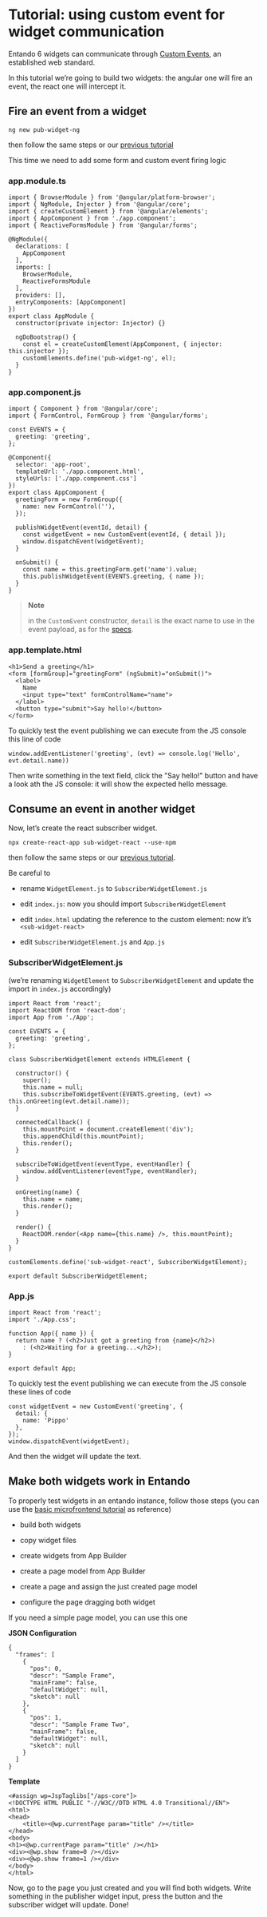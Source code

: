 # Tutorial: using custom event for widget communication

Entando 6 widgets can communicate through [Custom
Events](https://developer.mozilla.org/en-US/docs/Web/API/CustomEvent),
an established web standard.

In this tutorial we’re going to build two widgets: the angular one will
fire an event, the react one will intercept it.

## Fire an event from a widget

`ng new pub-widget-ng`

then follow the same steps or our [previous
tutorial](create-angular-microfrontend-widget.adoc)

This time we need to add some form and custom event firing logic

### app.module.ts

    import { BrowserModule } from '@angular/platform-browser';
    import { NgModule, Injector } from '@angular/core';
    import { createCustomElement } from '@angular/elements';
    import { AppComponent } from './app.component';
    import { ReactiveFormsModule } from '@angular/forms';

    @NgModule({
      declarations: [
        AppComponent
      ],
      imports: [
        BrowserModule,
        ReactiveFormsModule
      ],
      providers: [],
      entryComponents: [AppComponent]
    })
    export class AppModule {
      constructor(private injector: Injector) {}

      ngDoBootstrap() {
        const el = createCustomElement(AppComponent, { injector: this.injector });
        customElements.define('pub-widget-ng', el);
      }
    }

### app.component.js

    import { Component } from '@angular/core';
    import { FormControl, FormGroup } from '@angular/forms';

    const EVENTS = {
      greeting: 'greeting',
    };

    @Component({
      selector: 'app-root',
      templateUrl: './app.component.html',
      styleUrls: ['./app.component.css']
    })
    export class AppComponent {
      greetingForm = new FormGroup({
        name: new FormControl(''),
      });

      publishWidgetEvent(eventId, detail) {
        const widgetEvent = new CustomEvent(eventId, { detail });
        window.dispatchEvent(widgetEvent);
      }

      onSubmit() {
        const name = this.greetingForm.get('name').value;
        this.publishWidgetEvent(EVENTS.greeting, { name });
      }
    }

> **Note**
>
> in the `CustomEvent` constructor, `detail` is the exact name to use in
> the event payload, as for the
> [specs](https://dom.spec.whatwg.org/#interface-customevent).

### app.template.html

    <h1>Send a greeting</h1>
    <form [formGroup]="greetingForm" (ngSubmit)="onSubmit()">
      <label>
        Name
        <input type="text" formControlName="name">
      </label>
      <button type="submit">Say hello!</button>
    </form>

To quickly test the event publishing we can execute from the JS console
this line of code

    window.addEventListener('greeting', (evt) => console.log('Hello', evt.detail.name))

Then write something in the text field, click the "Say hello!" button
and have a look ath the JS console: it will show the expected hello
message.

## Consume an event in another widget

Now, let’s create the react subscriber widget.

`npx create-react-app sub-widget-react --use-npm`

then follow the same steps or our [previous
tutorial](create-react-microfrontend-widget.adoc).

Be careful to

-   rename `WidgetElement.js` to `SubscriberWidgetElement.js`

-   edit `index.js`: now you should import `SubscriberWidgetElement`

-   edit `index.html` updating the reference to the custom element: now
    it’s `<sub-widget-react>`

-   edit `SubscriberWidgetElement.js` and `App.js`

### SubscriberWidgetElement.js

(we’re renaming `WidgetElement` to `SubscriberWidgetElement` and update
the import in `index.js` accordingly)

    import React from 'react';
    import ReactDOM from 'react-dom';
    import App from './App';

    const EVENTS = {
      greeting: 'greeting',
    };

    class SubscriberWidgetElement extends HTMLElement {

      constructor() {
        super();
        this.name = null;
        this.subscribeToWidgetEvent(EVENTS.greeting, (evt) => this.onGreeting(evt.detail.name));
      }

      connectedCallback() {
        this.mountPoint = document.createElement('div');
        this.appendChild(this.mountPoint);
        this.render();
      }

      subscribeToWidgetEvent(eventType, eventHandler) {
        window.addEventListener(eventType, eventHandler);
      }

      onGreeting(name) {
        this.name = name;
        this.render();
      }

      render() {
        ReactDOM.render(<App name={this.name} />, this.mountPoint);
      }
    }

    customElements.define('sub-widget-react', SubscriberWidgetElement);

    export default SubscriberWidgetElement;

### App.js

    import React from 'react';
    import './App.css';

    function App({ name }) {
      return name ? (<h2>Just got a greeting from {name}</h2>)
        : (<h2>Waiting for a greeting...</h2>);
    }

    export default App;

To quickly test the event publishing we can execute from the JS console
these lines of code

    const widgetEvent = new CustomEvent('greeting', {
      detail: {
        name: 'Pippo'
      },
    });
    window.dispatchEvent(widgetEvent);

And then the widget will update the text.

## Make both widgets work in Entando

To properly test widgets in an entando instance, follow those steps (you
can use the [basic microfrontend
tutorial](create-react-microfrontend-widget.adoc) as reference)

-   build both widgets

-   copy widget files

-   create widgets from App Builder

-   create a page model from App Builder

-   create a page and assign the just created page model

-   configure the page dragging both widget

If you need a simple page model, you can use this one

**JSON Configuration**

    {
      "frames": [
        {
          "pos": 0,
          "descr": "Sample Frame",
          "mainFrame": false,
          "defaultWidget": null,
          "sketch": null
        },
        {
          "pos": 1,
          "descr": "Sample Frame Two",
          "mainFrame": false,
          "defaultWidget": null,
          "sketch": null
        }
      ]
    }

**Template**

    <#assign wp=JspTaglibs["/aps-core"]>
    <!DOCTYPE HTML PUBLIC "-//W3C//DTD HTML 4.0 Transitional//EN">
    <html>
    <head>
        <title><@wp.currentPage param="title" /></title>
    </head>
    <body>
    <h1><@wp.currentPage param="title" /></h1>
    <div><@wp.show frame=0 /></div>
    <div><@wp.show frame=1 /></div>
    </body>
    </html>

Now, go to the page you just created and you will find both widgets.
Write something in the publisher widget input, press the button and the
subscriber widget will update. Done!


